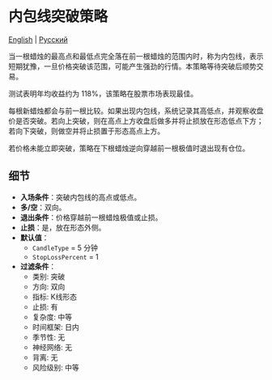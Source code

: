 # 内包线突破策略
[English](README.md) | [Русский](README_ru.md)

当一根蜡烛的最高点和最低点完全落在前一根蜡烛的范围内时，称为内包线，表示短期犹豫，一旦价格突破该范围，可能产生强劲的行情。本策略等待突破后顺势交易。

测试表明年均收益约为 118%，该策略在股票市场表现最佳。

每根新蜡烛都会与前一根比较。如果出现内包线，系统记录其高低点，并观察收盘价是否突破。若向上突破，则在高点上方收盘后做多并将止损放在形态低点下方；若向下突破，则做空并将止损置于形态高点上方。

若价格未能立即突破，策略在下根蜡烛逆向穿越前一根极值时退出现有仓位。

## 细节

- **入场条件**：突破内包线的高点或低点。
- **多/空**：双向。
- **退出条件**：价格穿越前一根蜡烛极值或止损。
- **止损**：是，放在形态外侧。
- **默认值**：
  - `CandleType` = 5 分钟
  - `StopLossPercent` = 1
- **过滤条件**：
  - 类别: 突破
  - 方向: 双向
  - 指标: K线形态
  - 止损: 有
  - 复杂度: 中等
  - 时间框架: 日内
  - 季节性: 无
  - 神经网络: 无
  - 背离: 无
  - 风险级别: 中等

